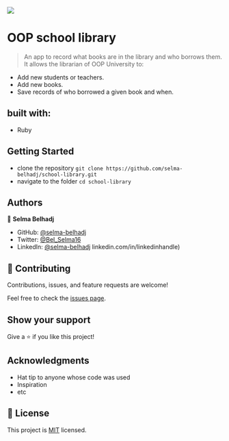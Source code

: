 ![](https://img.shields.io/badge/Microverse-blueviolet)

# OOP school library

> An app to record what books are in the library and who borrows them. It allows the librarian of OOP University to:

- Add new students or teachers.
- Add new books.
- Save records of who borrowed a given book and when.

## built with:
- Ruby

## Getting Started

- clone the repository
`git clone https://github.com/selma-belhadj/school-library.git`
- navigate to the folder
`cd school-library`
## Authors

👤 **Selma Belhadj**

- GitHub: [@selma-belhadj](https://github.com/selma-belhadj)
- Twitter: [@Bel_Selma16](https://twitter.com/Bel_Selma16)
- LinkedIn: [@selma-belhadj](https://www.linkedin.com/in/selma-belhadj/) linkedin.com/in/linkedinhandle)

## 🤝 Contributing

Contributions, issues, and feature requests are welcome!

Feel free to check the [issues page](../../issues/).

## Show your support

Give a ⭐️ if you like this project!

## Acknowledgments

- Hat tip to anyone whose code was used
- Inspiration
- etc

## 📝 License

This project is [MIT](./MIT.md) licensed.
